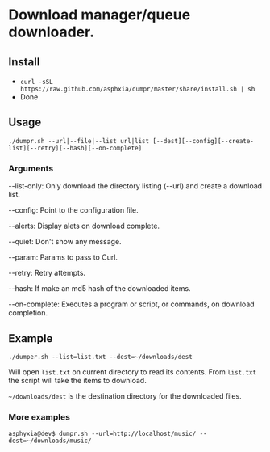 Download manager/queue downloader.
==================================
## Install ##
* ``curl -sSL https://raw.github.com/asphxia/dumpr/master/share/install.sh | sh``
* Done

## Usage ##

  ``./dumpr.sh --url|--file|--list url|list [--dest][--config][--create-list][--retry][--hash][--on-complete]``

### Arguments ###

  --list-only: Only download the directory listing (--url) and create a download list.
  
  --config: Point to the configuration file.
  
  --alerts: Display alets on download complete.
  
  --quiet: Don't show any message.
  
  --param: Params to pass to Curl.
  
  --retry: Retry attempts.
  
  --hash: If make an md5 hash of the downloaded items.
  
  --on-complete: Executes a program or script, or commands, on download completion.
  

## Example ##
  ``./dumper.sh --list=list.txt --dest=~/downloads/dest``

  Will open `list.txt` on current directory to read its contents.
  From `list.txt` the script will take the items to download.

  `~/downloads/dest` is the destination directory for the downloaded files.

### More examples ###
  ``asphyxia@dev$ dumpr.sh --url=http://localhost/music/ --dest=~/downloads/music/``

